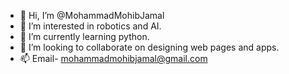 - 👋 Hi, I’m @MohammadMohibJamal
- 👀 I’m interested in robotics and AI.
- 🌱 I’m currently learning python.
- 💞️ I’m looking to collaborate on designing web pages and apps.
- 📫 Email- mohammadmohibjamal@gmail.com

<!---
MohammadMohibJamal/MohammadMohibJamal is a ✨ special ✨ repository because its `README.md` (this file) appears on your GitHub profile.
You can click the Preview link to take a look at your changes.
--->
